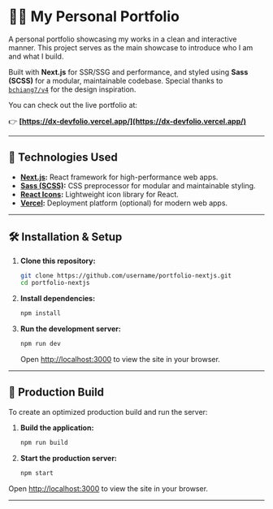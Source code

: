 # 🧑‍💻 My Personal Portfolio

A personal portfolio showcasing my works in a clean and interactive manner.
This project serves as the main showcase to introduce who I am and what I build.

Built with **Next.js** for SSR/SSG and performance, and styled using **Sass (SCSS)** for a modular, maintainable codebase.
Special thanks to [`bchiang7/v4`](https://github.com/bchiang7/v4) for the design inspiration.

You can check out the live portfolio at:

👉 **[https://dx-devfolio.vercel.app/](https://dx-devfolio.vercel.app/)**

---

## 🚀 Technologies Used

* **[Next.js](https://nextjs.org/):** React framework for high-performance web apps.
* **[Sass (SCSS)](https://sass-lang.com/):** CSS preprocessor for modular and maintainable styling.
* **[React Icons](https://react-icons.github.io/react-icons/):** Lightweight icon library for React.
* **[Vercel](https://vercel.com/):** Deployment platform (optional) for modern web apps.

---


## 🛠 Installation & Setup

1. **Clone this repository:**

   ```bash
   git clone https://github.com/username/portfolio-nextjs.git
   cd portfolio-nextjs
   ```

2. **Install dependencies:**

   ```bash
   npm install
   ```

3. **Run the development server:**

   ```bash
   npm run dev
   ```

   Open [http://localhost:3000](http://localhost:3000) to view the site in your browser.

---

## 📆 Production Build

To create an optimized production build and run the server:

1. **Build the application:**

   ```bash
   npm run build
   ```

2. **Start the production server:**

   ```bash
   npm start
   ```

Open [http://localhost:3000](http://localhost:3000) to view the site in your browser.

---
